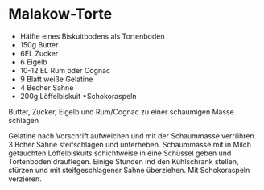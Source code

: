 Malakow-Torte
=============
* Hälfte eines Biskuitbodens als Tortenboden
* 150g Butter
* 6EL Zucker
* 6 Eigelb
* 10-12 EL Rum oder Cognac
* 9 Blatt weiße Gelatine
* 4 Becher Sahne
* 200g Löffelbiskuit
*Schokoraspeln

Butter, Zucker, Eigelb und Rum/Cognac zu einer schaumigen Masse schlagen

Gelatine nach Vorschrift aufweichen und mit der Schaummasse verrühren.  
3 Bcher Sahne steifschlagen und unterheben.
Schaummasse mit in Milch getauchten Löffelbiskuits schichtweise in eine Schüssel geben und Tortenboden drauflegen. Einige Stunden ind den Kühlschrank stellen, stürzen und mit steifgeschlagener Sahne überziehen. Mit Schokoraspeln verzieren.